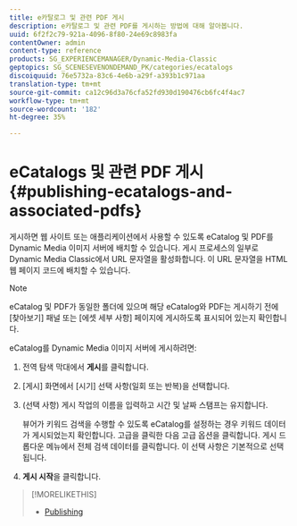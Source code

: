 ```yaml
---
title: e카탈로그 및 관련 PDF 게시
description: e카탈로그 및 관련 PDF를 게시하는 방법에 대해 알아봅니다.
uuid: 6f2f2c79-921a-4096-8f80-24e69c8983fa
contentOwner: admin
content-type: reference
products: SG_EXPERIENCEMANAGER/Dynamic-Media-Classic
geptopics: SG_SCENESEVENONDEMAND_PK/categories/ecatalogs
discoiquuid: 76e5732a-83c6-4e6b-a29f-a393b1c971aa
translation-type: tm+mt
source-git-commit: ca12c96d3a76cfa52fd930d190476cb6fc4f4ac7
workflow-type: tm+mt
source-wordcount: '182'
ht-degree: 35%

---
```



# eCatalogs 및 관련 PDF 게시{#publishing-ecatalogs-and-associated-pdfs}

게시하면 웹 사이트 또는 애플리케이션에서 사용할 수 있도록 eCatalog 및 PDF를 Dynamic Media 이미지 서버에 배치할 수 있습니다. 게시 프로세스의 일부로 Dynamic Media Classic에서 URL 문자열을 활성화합니다. 이 URL 문자열을 HTML 웹 페이지 코드에 배치할 수 있습니다.

>[!NOTE]
>
>eCatalog 및 PDF가 동일한 폴더에 있으며 해당 eCatalog와 PDF는 게시하기 전에 [찾아보기] 패널 또는 [에셋 세부 사항] 페이지에 게시하도록 표시되어 있는지 확인합니다.

eCatalog를 Dynamic Media 이미지 서버에 게시하려면:

1. 전역 탐색 막대에서 **게시**&#x200B;를 클릭합니다.
1. [게시] 화면에서 [시기] 선택 사항(일회 또는 반복)을 선택합니다.
1. (선택 사항) 게시 작업의 이름을 입력하고 시간 및 날짜 스탬프는 유지합니다.

   뷰어가 키워드 검색을 수행할 수 있도록 eCatalog를 설정하는 경우 키워드 데이터가 게시되었는지 확인합니다. 고급을 클릭한 다음 고급 옵션을 클릭합니다. 게시 드롭다운 메뉴에서 전체 검색 데이터를 클릭합니다. 이 선택 사항은 기본적으로 선택됩니다.

1. **게시 시작**&#x200B;을 클릭합니다.

>[!MORELIKETHIS]
>
>* [Publishing](publishing-files.md)

